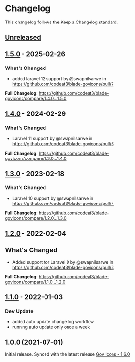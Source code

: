 # Changelog

This changelog follows [the Keep a Changelog standard](https://keepachangelog.com).

## [Unreleased](https://github.com/codeat3/blade-govicons/compare/1.5.0...HEAD)

## [1.5.0](https://github.com/codeat3/blade-govicons/compare/1.4.0...1.5.0) - 2025-02-26

### What's Changed

* added laravel 12 support by @swapnilsarwe in https://github.com/codeat3/blade-govicons/pull/7

**Full Changelog**: https://github.com/codeat3/blade-govicons/compare/1.4.0...1.5.0

## [1.4.0](https://github.com/codeat3/blade-govicons/compare/1.3.0...1.4.0) - 2024-02-29

### What's Changed

* Laravel 11 support by @swapnilsarwe in https://github.com/codeat3/blade-govicons/pull/6

**Full Changelog**: https://github.com/codeat3/blade-govicons/compare/1.3.0...1.4.0

## [1.3.0](https://github.com/codeat3/blade-govicons/compare/1.2.0...1.3.0) - 2023-02-18

### What's Changed

- Laravel 10 support by @swapnilsarwe in https://github.com/codeat3/blade-govicons/pull/4

**Full Changelog**: https://github.com/codeat3/blade-govicons/compare/1.2.0...1.3.0

## [1.2.0](https://github.com/codeat3/blade-govicons/compare/1.1.0...1.2.0) - 2022-02-04

## What's Changed

- Added support for Laravel 9 by @swapnilsarwe in https://github.com/codeat3/blade-govicons/pull/3

**Full Changelog**: https://github.com/codeat3/blade-govicons/compare/1.1.0...1.2.0

## [1.1.0](https://github.com/codeat3/blade-govicons/compare/1.0.0...1.1.0) - 2022-01-03

### Dev Update

- added auto update change log workflow
- running auto update only once a week

## 1.0.0 (2021-07-01)

Initial release.
Synced with the latest release [Gov Icons - 1.6.0](https://github.com/540co/govicons/releases/tag/1.6.0)
